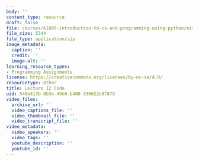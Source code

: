 ```yaml
---
body: ''
content_type: resource
draft: false
file: courses/6100l-introduction-to-cs-and-programming-using-python/mit6_100l_f22_lec12_code.zip
file_size: 5344
file_type: application/zip
image_metadata:
  caption: ''
  credit: ''
  image-alt: ''
learning_resource_types:
- Programming Assignments
license: https://creativecommons.org/licenses/by-nc-sa/4.0/
resourcetype: Other
title: Lecture 12 Code
uid: 548e413b-8b3e-49e0-b400-336022e9f879
video_files:
  archive_url: ''
  video_captions_file: ''
  video_thumbnail_file: ''
  video_transcript_file: ''
video_metadata:
  video_speakers: ''
  video_tags: ''
  youtube_description: ''
  youtube_id: ''
---
```

